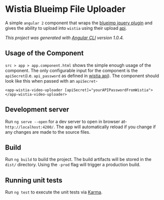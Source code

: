 # Wistia Blueimp File Uploader

A simple `angular 2` component that wraps the [blueimp jquery plugin](https://github.com/blueimp/jQuery-File-Upload) and
gives the ability to upload into `wistia` using their upload [api](https://wistia.com/doc/upload-api).

*This project was generated with [Angular CLI](https://github.com/angular/angular-cli) version 1.0.4.*

## Usage of the Component
`src > app > app.component.html` shows the simple enough usage of the component. The only configurable input for the
component is the `apiSecret`(i.e. `api_password` as defined in [wistia api](https://wistia.com/doc/upload-api)). 
The component should look like this when passed with an `apiSecret`-
```
<app-wistia-video-uploader [apiSecret]="yourAPIPasswordFromWistia"></app-wistia-video-uploader>
```

## Development server

Run `ng serve --open` for a dev server to open in browser at- `http://localhost:4200/`. The app will automatically 
reload if you change if any changes are made to the source files.

## Build

Run `ng build` to build the project. The build artifacts will be stored in the `dist/` directory. Using the `-prod` 
flag will trigger a production build.

## Running unit tests

Run `ng test` to execute the unit tests via [Karma](https://karma-runner.github.io).
